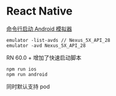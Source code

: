 # React Native

[命令行启动 Android 模拟器](https://developer.android.com/studio/run/emulator-commandlin) 
```
emulator -list-avds // Nexus_5X_API_28
emulator -avd Nexus_5X_API_28
```

RN 60.0 + 增加了快速启动脚本
```
npm run ios
npm run android
```
同时默认支持 pod 
